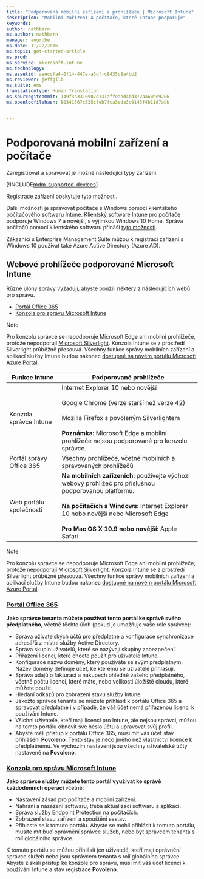 ```yaml
---
title: "Podporovaná mobilní zařízení a prohlížeče | Microsoft Intune"
description: "Mobilní zařízení a počítače, které Intune podporuje"
keywords: 
author: nathbarn
ms.author: nathbarn
manager: angrobe
ms.date: 11/22/2016
ms.topic: get-started-article
ms.prod: 
ms.service: microsoft-intune
ms.technology: 
ms.assetid: aeeccfa4-0f14-447e-a3df-c8435c8a4bb2
ms.reviewer: jeffgilb
ms.suite: ems
translationtype: Human Translation
ms.sourcegitcommit: 149f3a3310907d131affeaad4bd372aa60be9206
ms.openlocfilehash: 80541567c535cfeb7fca3eda3c9143f4b11d7abb


---
```


# <a name="supported-mobile-devices-and-computers"></a>Podporovaná mobilní zařízení a počítače

Zaregistrovat a spravovat je možné následující typy zařízení:

[!INCLUDE[mdm-supported-devices](../includes/mdm-supported-devices.md)]

Registrace zařízení poskytuje [tyto možnosti](/Intune/get-started/choose-how-to-manage-devices).

Další možností je spravovat počítače s Windows pomocí klientského počítačového softwaru Intune. Klientský software Intune pro počítače podporuje Windows 7 a novější, s výjimkou Windows 10 Home. Správa počítačů pomocí klientského softwaru přináší [tyto možnosti](https://docs.microsoft.com/intune/deploy-use/set-up-windows-device-management-with-microsoft-intune).

Zákazníci s Enterprise Management Suite můžou k registraci zařízení s Windows 10 používat také Azure Active Directory (Azure AD).

## <a name="microsoft-intune-supported-web-browsers"></a>Webové prohlížeče podporované Microsoft Intune

Různé úlohy správy vyžadují, abyste použili některý z následujících webů pro správu.

- [Portál Office 365](http://go.microsoft.com/fwlink/p/?LinkId=698854)
- [Konzola pro správu Microsoft Intune](https://admin.manage.microsoft.com/)

> [!Note]
> Pro konzolu správce se nepodporuje Microsoft Edge ani mobilní prohlížeče, protože nepodporují [Microsoft Silverlight](https://msdn.microsoft.com/en-us/library/cc838158(v=vs.95).aspx). Konzola Intune se z prostředí Silverlight průběžně přesouvá. Všechny funkce správy mobilních zařízení a aplikací služby Intune budou nakonec [dostupné na novém portálu Microsoft Azure Portal](https://blogs.technet.microsoft.com/enterprisemobility/2015/11/17/enhancing-managed-mobile-productivity/).

|Funkce Intune |Podporované prohlížeče|
|---------|---------|
|Konzola správce Intune     |  Internet Explorer 10 nebo novější<br /><br />Google Chrome (verze starší než verze 42)<br /><br />Mozilla Firefox s povoleným Silverlightem<br /><br />**Poznámka:** Microsoft Edge a mobilní prohlížeče nejsou podporované pro konzolu správce.                      
|Portál správy Office 365     |Všechny prohlížeče, včetně mobilních a spravovaných prohlížečů  |
|Web portálu společnosti     |**Na mobilních zařízeních:** používejte výchozí webový prohlížeč pro příslušnou podporovanou platformu.   <br /><br />**Na počítačích s Windows:** Internet Explorer 10 nebo novější nebo Microsoft Edge<br /><br />**Pro Mac OS X 10.9 nebo novější:** Apple Safari    |

> [!Note]
> Pro konzolu správce se nepodporuje Microsoft Edge ani mobilní prohlížeče, protože nepodporují [Microsoft Silverlight](https://msdn.microsoft.com/en-us/library/cc838158(v=vs.95).aspx). Konzola Intune se z prostředí Silverlight průběžně přesouvá. Všechny funkce správy mobilních zařízení a aplikací služby Intune budou nakonec [dostupné na novém portálu Microsoft Azure Portal](https://blogs.technet.microsoft.com/enterprisemobility/2015/11/17/enhancing-managed-mobile-productivity/).

### <a name="office-365-portalhttpgomicrosoftcomfwlinkplinkid698854"></a>[Portál Office 365](http://go.microsoft.com/fwlink/p/?LinkId=698854)

**Jako správce tenanta můžete používat tento portál ke správě svého předplatného**, včetně těchto úloh (pokud je umožňuje vaše role správce):

- Správa uživatelských účtů pro předplatné a konfigurace synchronizace adresářů z místní služby Active Directory.
- Správa skupin uživatelů, které se nazývají skupiny zabezpečení.
- Přiřazení licencí, které chcete použít pro uživatele Intune.
- Konfigurace názvu domény, který používáte se svým předplatným. Název domény definuje účet, ke kterému se uživatelé přihlašují.
- Správa údajů o fakturaci a nákupech ohledně vašeho předplatného, včetně počtu licencí, které máte, nebo velikosti úložiště cloudu, které můžete použít.
- Hledání odkazů pro zobrazení stavu služby Intune.
- Jakožto správce tenanta se můžete přihlásit k portálu Office 365 a spravovat předplatné i v případě, že váš účet nemá přiřazenou licenci k používání Intune.
- Všichni uživatelé, kteří mají licenci pro Intune, ale nejsou správci, můžou na tomto portálu obnovit své heslo účtu a upravovat svůj profil.
- Abyste měli přístup k portálu Office 365, musí mít váš účet stav přihlášení **Povoleno**. Tento stav je něco jiného než vlastnictví licence k předplatnému. Ve výchozím nastavení jsou všechny uživatelské účty nastavené na **Povoleno**.


### <a name="microsoft-intune-administrator-consolehttpsmanagemicrosoftcom"></a>[Konzola pro správu Microsoft Intune](https://manage.microsoft.com/)

**Jako správce služby můžete tento portál využívat ke správě každodenních operací** včetně:

- Nastavení zásad pro počítače a mobilní zařízení.
- Nahrání a nasazení softwaru, třeba aktualizací softwaru a aplikací.
- Správa služby Endpoint Protection na počítačích.
- Zobrazení stavu zařízení a spouštění sestav.
- Přihlaste se k tomuto portálu. Abyste se mohli přihlásit k tomuto portálu, musíte mít buď oprávnění správce služeb, nebo být správcem tenanta s rolí globálního správce.


K tomuto portálu se můžou přihlásit jen uživatelé, kteří mají oprávnění správce služeb nebo jsou správcem tenanta s rolí globálního správce. Abyste získali přístup ke konzole pro správu, musí mít váš účet licenci k používání Intune a stav registrace **Povoleno**.



<!--HONumber=Nov16_HO4-->


